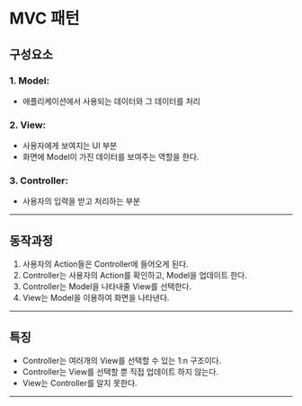 # MVC 패턴

## 구성요소

### 1. Model:

- 애플리케이션에서 사용되는 데이터와 그 데이터를 처리

### 2. View:

- 사용자에게 보여지는 UI 부분
- 화면에 Model이 가진 데이터를 보여주는 역할을 한다.

### 3. Controller:

- 사용자의 입력을 받고 처리하는 부분

---

## 동작과정

1. 사용자의 Action들은 Controller에 들어오게 된다.
1. Controller는 사용자의 Action를 확인하고, Model을 업데이트 한다.
1. Controller는 Model을 나타내줄 View를 선택한다.
1. View는 Model을 이용하여 화면을 나타낸다.

---

## 특징

- Controller는 여러개의 View를 선택할 수 있는 1:n 구조이다.
- Controller는 View를 선택할 뿐 직접 업데이트 하지 않는다.
- View는 Controller를 알지 못한다.

---
